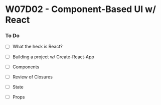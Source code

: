 # W07D02 - Component-Based UI w/ React

### To Do
- [ ] What the heck is React?
- [ ] Building a project w/ Create-React-App
- [ ] Components
- [ ] Review of Closures
- [ ] State
- [ ] Props














